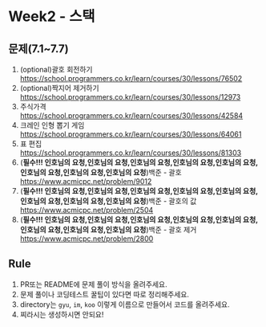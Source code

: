 # Week2 - 스택

## 문제(7.1~7.7)
1. (optional)괄호 회전하기 https://school.programmers.co.kr/learn/courses/30/lessons/76502
2. (optional)짝지어 제거하기 https://school.programmers.co.kr/learn/courses/30/lessons/12973
3. 주식가격 https://school.programmers.co.kr/learn/courses/30/lessons/42584
4. 크레인 인형 뽑기 게임 https://school.programmers.co.kr/learn/courses/30/lessons/64061
5. 표 편집 https://school.programmers.co.kr/learn/courses/30/lessons/81303
6. (**필수!!! 인호님의 요청,인호님의 요청,인호님의 요청,인호님의 요청,인호님의 요청,인호님의 요청,인호님의 요청,인호님의 요청**)백준 - 괄호 https://www.acmicpc.net/problem/9012
7. (**필수!!! 인호님의 요청,인호님의 요청,인호님의 요청,인호님의 요청,인호님의 요청,인호님의 요청,인호님의 요청,인호님의 요청**)백준 - 괄호의 값 https://www.acmicpc.net/problem/2504
8. (**필수!!! 인호님의 요청,인호님의 요청,인호님의 요청,인호님의 요청,인호님의 요청,인호님의 요청,인호님의 요청,인호님의 요청**)백준 - 괄호 제거 https://www.acmicpc.net/problem/2800

## Rule
1. PR또는 README에 문제 풀이 방식을 올려주세요.
2. 문제 풀이나 코딩테스트 꿀팁이 있다면 따로 정리해주세요.
3. directory는 `gyu`, `im`, `koo` 이렇게 이름으로 만들어서 코드를 올려주세요.
4. 찌라시는 생성하시면 안되요!